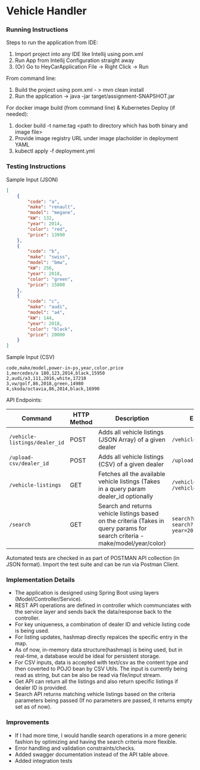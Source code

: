 # Vehicle Handler

### Running Instructions

Steps to run the application from IDE:

1. Import project into any IDE like Intellij using pom.xml
2. Run App from Intellij Configuration straight away
3. (Or) Go to HeyCarApplication File -> Right Click -> Run

From command line:

1. Build the project using pom.xml - > mvn clean install
2. Run the application -> java -jar target/assignment-SNAPSHOT.jar

For docker image build (from command line) & Kubernetes Deploy (if needed):

1. docker build -t name:tag \<path to directory which has both binary and image file\>
2. Provide image registry URL under image placholder in deployment YAML
3. kubectl apply -f deployment.yml
  
### Testing Instructions

Sample Input (JSON)

```json
[
    {
        "code": "a",
        "make": "renault",
        "model": "megane",
        "kW": 132,
        "year": 2014,
        "color": "red",
        "price": 13990
    },
    {
        "code": "b",
        "make": "swiss",
        "model": "bmw",
        "kW": 256,
        "year": 2018,
        "color": "green",
        "price": 15000
    },
    {
        "code": "c",
        "make": "audi",
        "model": "a4",
        "kW": 144,
        "year": 2018,
        "color": "black",
        "price": 20000
    }
]
```

Sample Input (CSV)

```
code,make/model,power-in-ps,year,color,price
1,mercedes/a 180,123,2014,black,15950
2,audi/a3,111,2016,white,17210
3,vw/golf,86,2018,green,14980
4,skoda/octavia,86,2014,black,16990
```

API Endpoints:

| Command | HTTP Method | Description | Examples
| --- | --- | --- | ------ |
| `/vehicle-listings/dealer_id` | POST | Adds all vehicle listings (JSON Array) of a given dealer  | `/vehicle-listings/1`
| `/upload-csv/dealer_id` | POST | Adds all vehicle listings (CSV) of a given dealer  | `/upload-csv/2`
| `/vehicle-listings` | GET | Fetches all the available vehicle listings (Takes in a query param dealer_id optionally | `/vehicle-listings`<br>`/vehicle-listings/1`
| `/search` | GET | Search and returns vehicle listings based on the criteria (Takes in query params for search criteria - make/model/year/color) | `search?make=audi`<br>`search?year=2014&color=black`

Automated tests are checked in as part of POSTMAN API collection (in JSON format). Import the test suite and can be run via Postman Client.

### Implementation Details

* The application is designed using Spring Boot using layers (Model/Controller/Service).
* REST API operations are defined in controller which communciates with the service layer and sends back the data/response back to the controller.
* For key uniqueness, a combination of dealer ID and vehicle listing code is being used.
* For listing updates, hashmap directly repalces the specific entry in the map.
* As of now, in-memory data structure(hashmap) is being used, but in real-time, a database would be ideal for persistent storage.
* For CSV inputs, data is accepted with text/csv as the content type and then coverted to POJO bean by CSV Utils. The input is currently being read as string, but can be also be read via file/input stream.
* Get API can return all the listings and also return specific listings if dealer ID is provided.
* Search API returns matching vehicle listings based on the criteria parameters being passed (If no parameters are passed, it returns empty set as of now).

### Improvements

* If I had more time, I would handle search operations in a more generic fashion by optimizing and having the search criteria more flexible.
* Error handling and validation constraints/checks.
* Added swagger documentation instead of the API table above.
* Added integration tests

